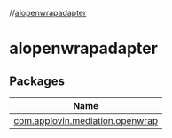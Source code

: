 //[alopenwrapadapter](index.md)



# alopenwrapadapter  


## Packages  
  
|  Name | 
|---|
| <a name="com.applovin.mediation.openwrap////PointingToDeclaration/"></a>[com.applovin.mediation.openwrap](alopenwrapadapter/com.applovin.mediation.openwrap/index.md)|

